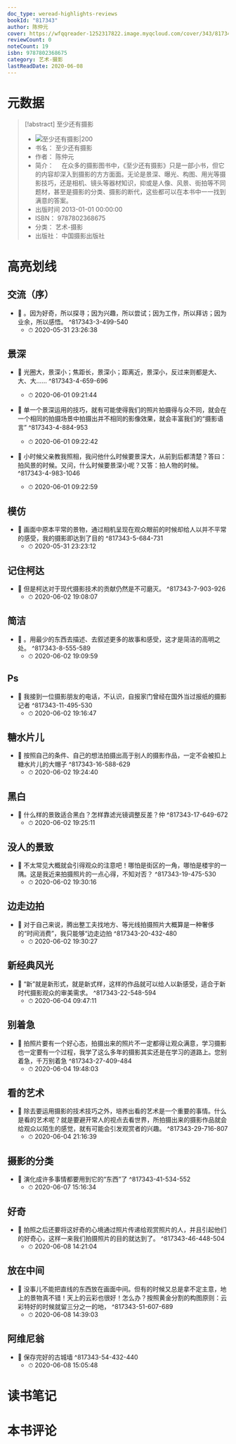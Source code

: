 ```yaml
---
doc_type: weread-highlights-reviews
bookId: "817343"
author: 陈仲元
cover: https://wfqqreader-1252317822.image.myqcloud.com/cover/343/817343/t7_817343.jpg
reviewCount: 0
noteCount: 19
isbn: 9787802368675
category: 艺术-摄影
lastReadDate: 2020-06-08
---
```

# 元数据
> [!abstract] 至少还有摄影
> - ![ 至少还有摄影|200](https://wfqqreader-1252317822.image.myqcloud.com/cover/343/817343/t7_817343.jpg)
> - 书名： 至少还有摄影
> - 作者： 陈仲元
> - 简介： 　在众多的摄影图书中，《至少还有摄影》只是一部小书，但它的内容却深入到摄影的方方面面。无论是景深、曝光、构图、用光等摄影技巧，还是相机、镜头等器材知识，抑或是人像、风景、街拍等不同题材，甚至是摄影的分类、摄影的断代，这些都可以在本书中一一找到满意的答案。
> - 出版时间 2013-01-01 00:00:00
> - ISBN： 9787802368675
> - 分类： 艺术-摄影
> - 出版社： 中国摄影出版社

# 高亮划线

## 交流（序）


- 📌 。因为好奇，所以探寻；因为兴趣，所以尝试；因为工作，所以拜访；因为业余，所以感悟。 ^817343-3-499-540
    - ⏱ 2020-05-31 23:26:38 
## 景深


- 📌 光圈大，景深小；焦距长，景深小；距离近，景深小，反过来则都是大、大、大…… ^817343-4-659-696
    - ⏱ 2020-06-01 09:21:44 

- 📌 单一个景深运用的技巧，就有可能使得我们的照片拍摄得与众不同，就会在一个相同的拍摄场景中拍摄出并不相同的影像效果，就会丰富我们的“摄影语言” ^817343-4-884-953
    - ⏱ 2020-06-01 09:22:42 

- 📌 小时候父亲教我照相，我问他什么时候要景深大，从前到后都清楚？答曰：拍风景的时候。又问，什么时候要景深小呢？又答：拍人物的时候。 ^817343-4-983-1046
    - ⏱ 2020-06-01 09:22:59 
## 模仿


- 📌 画面中原本平常的景物，通过相机呈现在观众眼前的时候却给人以并不平常的感受，我的摄影即达到了目的 ^817343-5-684-731
    - ⏱ 2020-05-31 23:23:12 
## 记住柯达


- 📌 但是柯达对于现代摄影技术的贡献仍然是不可磨灭。 ^817343-7-903-926
    - ⏱ 2020-06-02 19:08:07 
## 简洁


- 📌 。用最少的东西去描述、去叙述更多的故事和感受，这才是简洁的高明之处。 ^817343-8-555-589
    - ⏱ 2020-06-02 19:09:59 
## Ps


- 📌 我接到一位摄影朋友的电话，不认识，自报家门曾经在国外当过报纸的摄影记者 ^817343-11-495-530
    - ⏱ 2020-06-02 19:16:47 
## 糖水片儿


- 📌 按照自己的条件、自己的想法拍摄出高于别人的摄影作品，一定不会被扣上糖水片儿的大帽子 ^817343-16-588-629
    - ⏱ 2020-06-02 19:24:40 
## 黑白


- 📌 什么样的景致适合黑白？怎样靠滤光镜调整反差？仲 ^817343-17-649-672
    - ⏱ 2020-06-02 19:25:11 
## 没人的景致


- 📌 不太常见大概就会引得观众的注意吧！哪怕是街区的一角，哪怕是楼宇的一隅。这是我近来拍摄照片的一点心得，不知对否？ ^817343-19-475-530
    - ⏱ 2020-06-02 19:30:16 
## 边走边拍


- 📌 对于自己来说，腾出整工夫找地方、等光线拍摄照片大概算是一种奢侈的“时间消费”，我只能够“边走边拍 ^817343-20-432-480
    - ⏱ 2020-06-02 19:30:27 
## 新经典风光


- 📌 “新”就是新形式，就是新式样，这样的作品就可以给人以新感受，适合于新时代摄影观众的审美需求。 ^817343-22-548-594
    - ⏱ 2020-06-04 09:47:11 
## 别着急


- 📌 拍照片要有一个好心态，拍摄出来的照片不一定都得让观众满意，学习摄影也一定要有一个过程，我学了这么多年的摄影其实还是在学习的道路上。您别着急，千万别着急 ^817343-27-409-484
    - ⏱ 2020-06-04 19:48:03 
## 看的艺术


- 📌 除去要运用摄影的技术技巧之外，培养出看的艺术是一个重要的事情。什么是看的艺术呢？就是要避开常人的视点去看世界，所拍摄出来的摄影作品就会给观众以陌生的感觉，就有可能会引发观赏者的兴趣。 ^817343-29-716-807
    - ⏱ 2020-06-04 21:16:39 
## 摄影的分类


- 📌 演化成许多事情都要用到它的“东西”了 ^817343-41-534-552
    - ⏱ 2020-06-07 15:16:34 
## 好奇


- 📌 拍照之后还要将这好奇的心境通过照片传递给观赏照片的人，并且引起他们的好奇心，这样一来我们拍摄照片的目的就达到了。 ^817343-46-448-504
    - ⏱ 2020-06-08 14:21:04 
## 放在中间


- 📌 没事儿不能把直线的东西放在画面中间。但有的时候又总是拿不定主意，地上的景物真不错！天上的云彩也很好！怎么办？按照黄金分割的构图原则：云彩特好的时候就留三分之一的地， ^817343-51-607-689
    - ⏱ 2020-06-08 14:39:03 
## 阿维尼翁


- 📌 保存完好的古城墙 ^817343-54-432-440
    - ⏱ 2020-06-08 15:05:48 
# 读书笔记

# 本书评论
